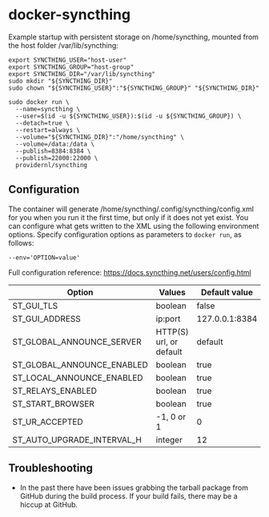 # docker-syncthing

Example startup with persistent storage on /home/syncthing, mounted from
the host folder /var/lib/syncthing:

```
export SYNCTHING_USER="host-user"
export SYNCTHING_GROUP="host-group"
export SYNCTHING_DIR="/var/lib/syncthing"
sudo mkdir "${SYNCTHING_DIR}"
sudo chown "${SYNCTHING_USER}":"${SYNCTHING_GROUP}" "${SYNCTHING_DIR}"

sudo docker run \
  --name=syncthing \
  --user=$(id -u ${SYNCTHING_USER}):$(id -u ${SYNCTHING_GROUP}) \
  --detach=true \
  --restart=always \
  --volume="${SYNCTHING_DIR}":"/home/syncthing" \
  --volume=/data:/data \
  --publish=8384:8384 \
  --publish=22000:22000 \
  providernl/syncthing
```

## Configuration

The container will generate /home/syncthing/.config/syncthing/config.xml for you
when you run it the first time, but only if it does not yet exist. You can
configure what gets written to the XML using the following environment options.
Specify configuration options as parameters to `docker run`, as follows:

```
--env='OPTION=value'
```

Full configuration reference: https://docs.syncthing.net/users/config.html

| Option                                        | Values                       | Default value         |
|-----------------------------------------------|------------------------------|-----------------------|
| ST_GUI_TLS                                    | boolean                      | false                 |
| ST_GUI_ADDRESS                                | ip:port                      | 127.0.0.1:8384        |
| ST_GLOBAL_ANNOUNCE_SERVER                     | HTTP(S) url, or default      | default               |
| ST_GLOBAL_ANNOUNCE_ENABLED                    | boolean                      | true                  |
| ST_LOCAL_ANNOUNCE_ENABLED                     | boolean                      | true                  |
| ST_RELAYS_ENABLED                             | boolean                      | true                  |
| ST_START_BROWSER                              | boolean                      | true                  |
| ST_UR_ACCEPTED                                | -1, 0 or 1                   | 0                     |
| ST_AUTO_UPGRADE_INTERVAL_H                    | integer                      | 12                    |


## Troubleshooting

- In the past there have been issues grabbing the tarball package from GitHub
during the build process. If your build fails, there may be a hiccup at GitHub.
